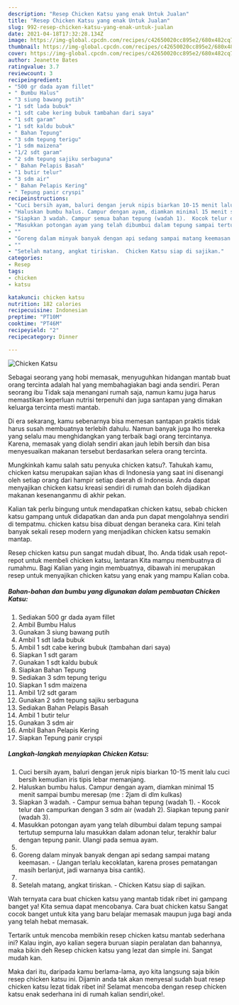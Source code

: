 ```yaml
---
description: "Resep Chicken Katsu yang enak Untuk Jualan"
title: "Resep Chicken Katsu yang enak Untuk Jualan"
slug: 992-resep-chicken-katsu-yang-enak-untuk-jualan
date: 2021-04-18T17:32:28.134Z
image: https://img-global.cpcdn.com/recipes/c42650020cc895e2/680x482cq70/chicken-katsu-foto-resep-utama.jpg
thumbnail: https://img-global.cpcdn.com/recipes/c42650020cc895e2/680x482cq70/chicken-katsu-foto-resep-utama.jpg
cover: https://img-global.cpcdn.com/recipes/c42650020cc895e2/680x482cq70/chicken-katsu-foto-resep-utama.jpg
author: Jeanette Bates
ratingvalue: 3.7
reviewcount: 3
recipeingredient:
- "500 gr dada ayam fillet"
- " Bumbu Halus"
- "3 siung bawang putih"
- "1 sdt lada bubuk"
- "1 sdt cabe kering bubuk tambahan dari saya"
- "1 sdt garam"
- "1 sdt kaldu bubuk"
- " Bahan Tepung"
- "3 sdm tepung terigu"
- "1 sdm maizena"
- "1/2 sdt garam"
- "2 sdm tepung sajiku serbaguna"
- " Bahan Pelapis Basah"
- "1 butir telur"
- "3 sdm air"
- " Bahan Pelapis Kering"
- " Tepung panir cryspi"
recipeinstructions:
- "Cuci bersih ayam, baluri dengan jeruk nipis biarkan 10-15 menit lalu cuci bersih kemudian iris tipis lebar memanjang."
- "Haluskan bumbu halus. Campur dengan ayam, diamkan minimal 15 menit sampai bumbu meresap (me : 2jam di dlm kulkas)"
- "Siapkan 3 wadah. Campur semua bahan tepung (wadah 1).  Kocok telur dan campurkan dengan 3 sdm air (wadah 2). Siapkan tepung panir (wadah 3)."
- "Masukkan potongan ayam yang telah dibumbui dalam tepung sampai tertutup sempurna lalu masukkan dalam adonan telur, terakhir balur dengan tepung panir. Ulangi pada semua ayam."
- ""
- "Goreng dalam minyak banyak dengan api sedang sampai matang keemasan.  (Jangan terlalu kecoklatan, karena proses pematangan masih berlanjut, jadi warnanya bisa cantik)."
- ""
- "Setelah matang, angkat tiriskan.  Chicken Katsu siap di sajikan."
categories:
- Resep
tags:
- chicken
- katsu

katakunci: chicken katsu 
nutrition: 182 calories
recipecuisine: Indonesian
preptime: "PT10M"
cooktime: "PT46M"
recipeyield: "2"
recipecategory: Dinner

---
```



![Chicken Katsu](https://img-global.cpcdn.com/recipes/c42650020cc895e2/680x482cq70/chicken-katsu-foto-resep-utama.jpg)

Sebagai seorang yang hobi memasak, menyuguhkan hidangan mantab buat orang tercinta adalah hal yang membahagiakan bagi anda sendiri. Peran seorang ibu Tidak saja menangani rumah saja, namun kamu juga harus memastikan keperluan nutrisi terpenuhi dan juga santapan yang dimakan keluarga tercinta mesti mantab.

Di era  sekarang, kamu sebenarnya bisa memesan santapan praktis tidak harus susah membuatnya terlebih dahulu. Namun banyak juga lho mereka yang selalu mau menghidangkan yang terbaik bagi orang tercintanya. Karena, memasak yang diolah sendiri akan jauh lebih bersih dan bisa menyesuaikan makanan tersebut berdasarkan selera orang tercinta. 



Mungkinkah kamu salah satu penyuka chicken katsu?. Tahukah kamu, chicken katsu merupakan sajian khas di Indonesia yang saat ini disenangi oleh setiap orang dari hampir setiap daerah di Indonesia. Anda dapat menyajikan chicken katsu kreasi sendiri di rumah dan boleh dijadikan makanan kesenanganmu di akhir pekan.

Kalian tak perlu bingung untuk mendapatkan chicken katsu, sebab chicken katsu gampang untuk didapatkan dan anda pun dapat mengolahnya sendiri di tempatmu. chicken katsu bisa dibuat dengan beraneka cara. Kini telah banyak sekali resep modern yang menjadikan chicken katsu semakin mantap.

Resep chicken katsu pun sangat mudah dibuat, lho. Anda tidak usah repot-repot untuk membeli chicken katsu, lantaran Kita mampu membuatnya di rumahmu. Bagi Kalian yang ingin membuatnya, dibawah ini merupakan resep untuk menyajikan chicken katsu yang enak yang mampu Kalian coba.

<!--inarticleads1-->

##### Bahan-bahan dan bumbu yang digunakan dalam pembuatan Chicken Katsu:

1. Sediakan 500 gr dada ayam fillet
1. Ambil  Bumbu Halus
1. Gunakan 3 siung bawang putih
1. Ambil 1 sdt lada bubuk
1. Ambil 1 sdt cabe kering bubuk (tambahan dari saya)
1. Siapkan 1 sdt garam
1. Gunakan 1 sdt kaldu bubuk
1. Siapkan  Bahan Tepung
1. Sediakan 3 sdm tepung terigu
1. Siapkan 1 sdm maizena
1. Ambil 1/2 sdt garam
1. Gunakan 2 sdm tepung sajiku serbaguna
1. Sediakan  Bahan Pelapis Basah
1. Ambil 1 butir telur
1. Gunakan 3 sdm air
1. Ambil  Bahan Pelapis Kering
1. Siapkan  Tepung panir cryspi




<!--inarticleads2-->

##### Langkah-langkah menyiapkan Chicken Katsu:

1. Cuci bersih ayam, baluri dengan jeruk nipis biarkan 10-15 menit lalu cuci bersih kemudian iris tipis lebar memanjang.
1. Haluskan bumbu halus. Campur dengan ayam, diamkan minimal 15 menit sampai bumbu meresap (me : 2jam di dlm kulkas)
1. Siapkan 3 wadah. - Campur semua bahan tepung (wadah 1).  - Kocok telur dan campurkan dengan 3 sdm air (wadah 2). Siapkan tepung panir (wadah 3).
1. Masukkan potongan ayam yang telah dibumbui dalam tepung sampai tertutup sempurna lalu masukkan dalam adonan telur, terakhir balur dengan tepung panir. Ulangi pada semua ayam.
1. 
1. Goreng dalam minyak banyak dengan api sedang sampai matang keemasan. -  (Jangan terlalu kecoklatan, karena proses pematangan masih berlanjut, jadi warnanya bisa cantik).
1. 
1. Setelah matang, angkat tiriskan.  - Chicken Katsu siap di sajikan.




Wah ternyata cara buat chicken katsu yang mantab tidak ribet ini gampang banget ya! Kita semua dapat mencobanya. Cara buat chicken katsu Sangat cocok banget untuk kita yang baru belajar memasak maupun juga bagi anda yang telah hebat memasak.

Tertarik untuk mencoba membikin resep chicken katsu mantab sederhana ini? Kalau ingin, ayo kalian segera buruan siapin peralatan dan bahannya, maka bikin deh Resep chicken katsu yang lezat dan simple ini. Sangat mudah kan. 

Maka dari itu, daripada kamu berlama-lama, ayo kita langsung saja bikin resep chicken katsu ini. Dijamin anda tak akan menyesal sudah buat resep chicken katsu lezat tidak ribet ini! Selamat mencoba dengan resep chicken katsu enak sederhana ini di rumah kalian sendiri,oke!.

